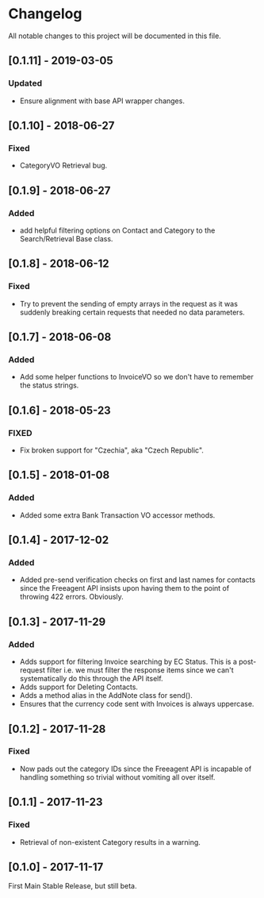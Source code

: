 # Changelog
All notable changes to this project will be documented in this file.

## [0.1.11] - 2019-03-05
### Updated
- Ensure alignment with base API wrapper changes.

## [0.1.10] - 2018-06-27
### Fixed
- CategoryVO Retrieval bug.

## [0.1.9] - 2018-06-27
### Added
- add helpful filtering options on Contact and Category to the Search/Retrieval Base class.

## [0.1.8] - 2018-06-12
### Fixed
- Try to prevent the sending of empty arrays in the request as it was suddenly breaking
certain requests that needed no data parameters.

## [0.1.7] - 2018-06-08
### Added
- Add some helper functions to InvoiceVO so we don't have to remember the status strings.

## [0.1.6] - 2018-05-23
### FIXED
- Fix broken support for "Czechia", aka "Czech Republic".

## [0.1.5] - 2018-01-08
### Added
- Added some extra Bank Transaction VO accessor methods.

## [0.1.4] - 2017-12-02
### Added
- Added pre-send verification checks on first and last names for contacts since the Freeagent
API insists upon having them to the point of throwing 422 errors.  Obviously.

## [0.1.3] - 2017-11-29
### Added
- Adds support for filtering Invoice searching by EC Status. This is a post-request filter
i.e. we must filter the response items since we can't systematically do this through the
API itself.
- Adds support for Deleting Contacts.
- Adds a method alias in the AddNote class for send().
- Ensures that the currency code sent with Invoices is always uppercase.

## [0.1.2] - 2017-11-28
### Fixed
- Now pads out the category IDs since the Freeagent API is incapable of handling
something so trivial without vomiting all over itself.

## [0.1.1] - 2017-11-23
### Fixed
- Retrieval of non-existent Category results in a warning.

## [0.1.0] - 2017-11-17
First Main Stable Release, but still beta.